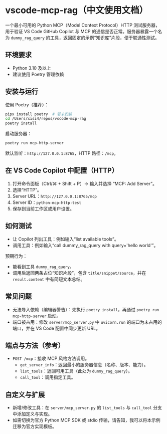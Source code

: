 # vscode-mcp-rag（中文使用文档）

一个最小可用的 Python MCP（Model Context Protocol）HTTP 测试服务器，用于验证 VS Code GitHub Copilot 与 MCP 的通信是否正常。服务器暴露一个名为 `dummy_rag_query` 的工具，返回固定的示例“知识库”片段，便于联通性测试。

## 环境要求

- Python 3.10 及以上
- 建议使用 Poetry 管理依赖

## 安装与运行

使用 Poetry（推荐）：

```bash
pipx install poetry  # 若未安装
cd /Users/xisi4/repos/vscode-mcp-rag
poetry install
```

启动服务器：

```bash
poetry run mcp-http-server
```

默认监听：`http://127.0.0.1:8765`，HTTP 路径：`/mcp`。

## 在 VS Code Copilot 中配置（HTTP）

1. 打开命令面板（Ctrl/⌘ + Shift + P）→ 输入并选择 “MCP: Add Server”。
2. 选择“HTTP”。
3. Server URL：`http://127.0.0.1:8765/mcp`
4. Server ID：`python-mcp-http-test`
5. 保存到当前工作区或用户设置。

## 如何测试

- 让 Copilot 列出工具：例如输入“list available tools”。
- 调用工具：例如输入“call dummy_rag_query with query='hello world'”。

预期行为：

- 能看到工具 `dummy_rag_query`。
- 调用后返回两条占位“知识片段”，包含 `title/snippet/source`，并在 `result.content` 中有简短文本总结。

## 常见问题

- 无法导入依赖（编辑器警告）：先执行 `poetry install`，再通过 `poetry run mcp-http-server` 启动。
- 端口被占用：修改 `server/mcp_server.py` 中 `uvicorn.run` 的端口为未占用的端口，并在 VS Code 配置中同步更新 URL。

## 端点与方法（参考）

- `POST /mcp`：接收 MCP 风格方法调用。
  - `get_server_info`：返回最小的服务器信息（名称、版本、能力）。
  - `list_tools`：返回可用工具（此处为 `dummy_rag_query`）。
  - `call_tool`：调用指定工具。

## 自定义与扩展

- 新增/修改工具：在 `server/mcp_server.py` 的 `list_tools` 与 `call_tool` 分支中添加定义与实现。
- 如需切换为官方 Python MCP SDK 或 stdio 传输，请告知，我可以将本示例迁移为官方实现模板。
